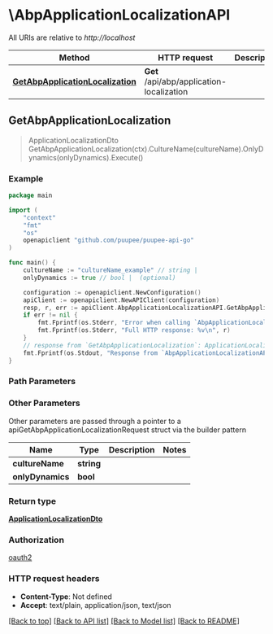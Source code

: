 # \AbpApplicationLocalizationAPI

All URIs are relative to *http://localhost*

Method | HTTP request | Description
------------- | ------------- | -------------
[**GetAbpApplicationLocalization**](AbpApplicationLocalizationAPI.md#GetAbpApplicationLocalization) | **Get** /api/abp/application-localization | 



## GetAbpApplicationLocalization

> ApplicationLocalizationDto GetAbpApplicationLocalization(ctx).CultureName(cultureName).OnlyDynamics(onlyDynamics).Execute()



### Example

```go
package main

import (
	"context"
	"fmt"
	"os"
	openapiclient "github.com/puupee/puupee-api-go"
)

func main() {
	cultureName := "cultureName_example" // string | 
	onlyDynamics := true // bool |  (optional)

	configuration := openapiclient.NewConfiguration()
	apiClient := openapiclient.NewAPIClient(configuration)
	resp, r, err := apiClient.AbpApplicationLocalizationAPI.GetAbpApplicationLocalization(context.Background()).CultureName(cultureName).OnlyDynamics(onlyDynamics).Execute()
	if err != nil {
		fmt.Fprintf(os.Stderr, "Error when calling `AbpApplicationLocalizationAPI.GetAbpApplicationLocalization``: %v\n", err)
		fmt.Fprintf(os.Stderr, "Full HTTP response: %v\n", r)
	}
	// response from `GetAbpApplicationLocalization`: ApplicationLocalizationDto
	fmt.Fprintf(os.Stdout, "Response from `AbpApplicationLocalizationAPI.GetAbpApplicationLocalization`: %v\n", resp)
}
```

### Path Parameters



### Other Parameters

Other parameters are passed through a pointer to a apiGetAbpApplicationLocalizationRequest struct via the builder pattern


Name | Type | Description  | Notes
------------- | ------------- | ------------- | -------------
 **cultureName** | **string** |  | 
 **onlyDynamics** | **bool** |  | 

### Return type

[**ApplicationLocalizationDto**](ApplicationLocalizationDto.md)

### Authorization

[oauth2](../README.md#oauth2)

### HTTP request headers

- **Content-Type**: Not defined
- **Accept**: text/plain, application/json, text/json

[[Back to top]](#) [[Back to API list]](../README.md#documentation-for-api-endpoints)
[[Back to Model list]](../README.md#documentation-for-models)
[[Back to README]](../README.md)

